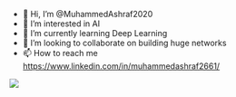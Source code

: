 - 👋 Hi, I’m @MuhammedAshraf2020
- 👀 I’m interested in AI
- 🌱 I’m currently learning Deep Learning
- 💞️ I’m looking to collaborate on building huge networks
- 📫 How to reach me https://www.linkedin.com/in/muhammedashraf2661/

<!---
MuhammedAshraf2020/MuhammedAshraf2020 is a ✨ special ✨ repository because its `README.md` (this file) appears on your GitHub profile.
You can click the Preview link to take a look at your changes.
--->

[![](https://ossrank.com/widget/677353)](https://ossrank.com/c/677353)
